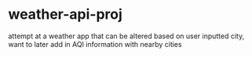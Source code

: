 # weather-api-proj
attempt at a weather app that can be altered based on user inputted city, want to later add in AQI information with nearby cities
